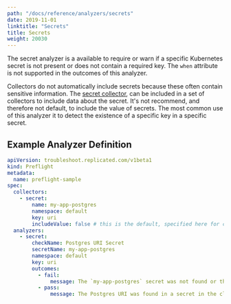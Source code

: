 ```yaml
---
path: "/docs/reference/analyzers/secrets"
date: 2019-11-01
linktitle: "Secrets"
title: Secrets
weight: 20030
---
```


The secret analyzer is a available to require or warn if a specific Kubernetes secret is not present or does not contain a required key. The `when` attribute is not supported in the outcomes of this analyzer.

Collectors do not automatically include secrets because these often contain sensitive information. The [secret collector](../../collectors/secret), can be included in a set of collectors to include data about the secret. It's not recommend, and therefore not default, to include the value of secrets. The most common use of this analyzer it to detect the existence of a specific key in a specific secret.

## Example Analyzer Definition

```yaml
apiVersion: troubleshoot.replicated.com/v1beta1
kind: Preflight
metadata:
  name: preflight-sample
spec:
  collectors:
    - secret:
        name: my-app-postgres
        namespace: default
        key: uri
        includeValue: false # this is the default, specified here for clarity
  analyzers:
    - secret:
        checkName: Postgres URI Secret
        secretName: my-app-postgres
        namespace: default
        key: uri
        outcomes:
          - fail:
              message: The `my-app-postgres` secret was not found or the `uri` key was not detected.
          - pass:
              message: The Postgres URI was found in a secret in the cluster.
```
